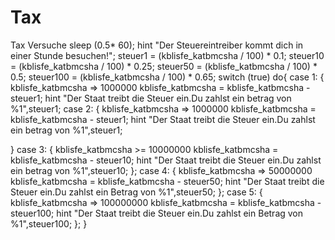 # Tax
Tax Versuche
sleep (0.5* 60);
hint "Der Steuereintreiber kommt dich in einer Stunde besuchen!";
steuer1 = (kblisfe_katbmcsha / 100) * 0.1;
steuer10 = (kblisfe_katbmcsha / 100) * 0.25;
steuer50 = (kblisfe_katbmcsha / 100) * 0.5;
steuer100 = (kblisfe_katbmcsha / 100) * 0.65;
switch (true) do{
case 1:
{
kblisfe_katbmcsha => 1000000
kblisfe_katbmcsha = kblisfe_katbmcsha - steuer1;
hint "Der Staat treibt die Steuer ein.Du zahlst ein betrag von %1",steuer1;
case 2:
{
kblisfe_katbmcsha => 1000000
kblisfe_katbmcsha = kblisfe_katbmcsha - steuer1;
hint "Der Staat treibt die Steuer ein.Du zahlst ein betrag von %1",steuer1;

}
case 3:
{
kblisfe_katbmcsha >= 10000000
kblisfe_katbmcsha = kblisfe_katbmcsha - steuer10;
hint "Der Staat treibt die Steuer ein.Du zahlst ein betrag von %1",steuer10;
};
case 4:
{
kblisfe_katbmcsha => 50000000
kblisfe_katbmcsha = kblisfe_katbmcsha - steuer50;
hint "Der Staat treibt die Steuer ein.Du zahlst ein Betrag von %1",steuer50;
};
case 5:
{
kblisfe_katbmcsha => 100000000
kblisfe_katbmcsha = kblisfe_katbmcsha - steuer100;
hint "Der Staat treibt die Steuer ein.Du zahlst ein Betrag von %1",steuer100;
};
}
